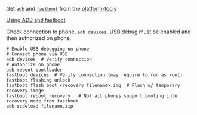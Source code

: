 
Get [`adb`](https://developer.android.com/studio/command-line/adb) and [`fastboot`](https://android.googlesource.com/platform/system/core/+/master/fastboot/#fastboot)
from the [platform-tools](https://developer.android.com/studio/releases/platform-tools)

[Using ADB and fastboot](https://wiki.lineageos.org/adb_fastboot_guide)

Check connection to phone, `adb devices`. USB debug must be enabled and then authorized on phone.

```
# Enable USB debugging on phone
# Connect phone via USB
adb devices  # Verify connection
# Authorize on phone
adb reboot bootloader
fastboot devices  # Verify connection (may require to run as root)
fastboot flashing unlock
fastboot flash boot <recovery_filename>.img  # Flash w/ temporary recovery image
fastboot reboot recovery   # Not all phones support booting into recovery mode from fastboot
adb sideload filename.zip
```
<!--stackedit_data:
eyJoaXN0b3J5IjpbMTgyMjU2Njg5NSwxNTk0NTU5NTcxLDE0MD
UzMzQxMzgsLTE1MTk5NDgwNTJdfQ==
-->